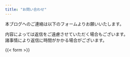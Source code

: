 ```yaml
---
title: "お問い合わせ"
---
```


本ブログへのご連絡は以下のフォームよりお願いいたします。

内容によっては返信をご遠慮させていただく場合もございます。  
諸事情により返信に時間がかかる場合がございます。  

{{< form >}}
